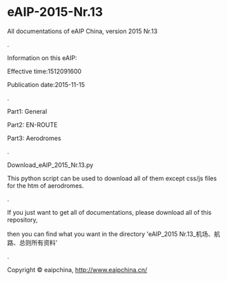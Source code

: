 # eAIP-2015-Nr.13
All documentations of eAIP China, version 2015 Nr.13

.

Information on this eAIP:

Effective time:1512091600

Publication date:2015-11-15

.

Part1: General

Part2: EN-ROUTE

Part3: Aerodromes

.

Download_eAIP_2015_Nr.13.py

This python script can be used to download all of them except css/js files for the htm  of aerodromes.

.

If you just want to get all of documentations, please download all of this repository, 

then you can find what you want in the directory 'eAIP_2015 Nr.13_机场、航路、总则所有资料'

.

Copyright © eaipchina, http://www.eaipchina.cn/
